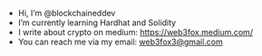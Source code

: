 - Hi, I’m @blockchaineddev
- I’m currently learning Hardhat and Solidity
- I write about crypto on medium: https://web3fox.medium.com/
- You can reach me via my email: web3fox3@gmail.com

<!---
blockchaineddev/blockchaineddev is a ✨ special ✨ repository because its `README.md` (this file) appears on your GitHub profile.
You can click the Preview link to take a look at your changes.
--->
